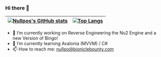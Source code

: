 ### Hi there 👋
| [![Nullpos's GitHub stats](https://github-readme-stats.vercel.app/api?username=0za0&count_private=true&show_icons=true&theme=merko)](https://github.com/anuraghazra/github-readme-stats) | [![Top Langs](https://github-readme-stats.vercel.app/api/top-langs/?username=0za0&theme=merko&layout=compact)](https://github.com/anuraghazra/github-readme-stats) |
|------------------------------------------------------------------------------------------------------------------------------------------------------------------------------------------|--------------------------------------------------------------------------------------------------------------------------------------------------------------------|
<!--
**0za0/0za0** is a ✨ _special_ ✨ repository because its `README.md` (this file) appears on your GitHub profile.

Here are some ideas to get you started:
-->
- 🔭 I’m currently working on Reverse Engineering the Nu2 Engine and a new Version of Bingo!
- 🌱 I’m currently learning Avalonia (MVVM) / C#
- 📫 How to reach me: nullpo@bioniclebounty.com
<!-- - ⚡ Fun fact: -->

